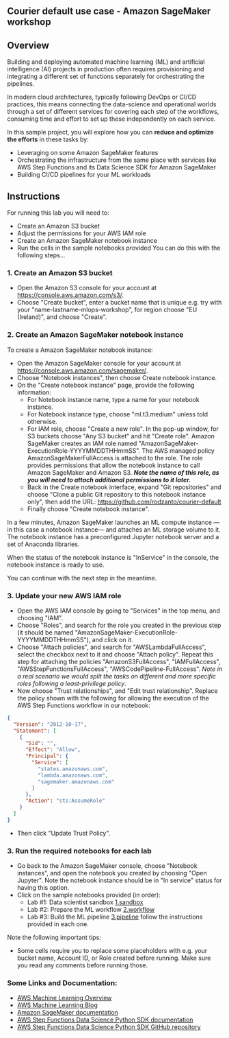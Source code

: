 ## **Courier default use case - Amazon SageMaker workshop**

## **Overview**

Building and deploying automated machine learning (ML) and artificial intelligence (AI) projects in production often requires provisioning and integrating a different set of functions separately for orchestrating the pipelines.

In modern cloud architectures, typically following DevOps or CI/CD practices, this means connecting the data-science and operational worlds through a set of different services for covering each step of the workflows, consuming time and effort to set up these independently on each service.

In this sample project, you will explore how you can **reduce and optimize the efforts** in these tasks by:
* Leveraging on some Amazon SageMaker features
* Orchestrating the infrastructure from the same place with services like AWS Step Functions and its Data Science SDK for Amazon SageMaker
* Building CI/CD pipelines for your ML workloads

## **Instructions**

For running this lab you will need to:
* Create an Amazon S3 bucket
* Adjust the permissions for your AWS IAM role
* Create an Amazon SageMaker notebook instance
* Run the cells in the sample notebooks provided
You can do this with the following steps...

### **1. Create an Amazon S3 bucket**

- Open the Amazon S3 console for your account at https://console.aws.amazon.com/s3/.
- Choose "Create bucket", enter a bucket name that is unique e.g. try with your "name-lastname-mlops-workshop", for region choose "EU (Ireland)", and choose "Create".

### **2. Create an Amazon SageMaker notebook instance**

To create a Amazon SageMaker notebook instance:

- Open the Amazon SageMaker console for your account at https://console.aws.amazon.com/sagemaker/.
- Choose "Notebook instances", then choose Create notebook instance.
- On the "Create notebook instance" page, provide the following information:
  - For Notebook instance name, type a name for your notebook instance.
  - For Notebook instance type, choose "ml.t3.medium" unless told otherwise.
  - For IAM role, choose "Create a new role". In the pop-up window, for S3 buckets choose "Any S3 bucket" and hit "Create role". Amazon SageMaker creates an IAM role named "AmazonSageMaker-ExecutionRole-YYYYMMDDTHHmmSS". The AWS managed policy AmazonSageMakerFullAccess is attached to the role. The role provides permissions that allow the notebook instance to call Amazon SageMaker and Amazon S3. ***Note the name of this role, as you will need to attach additional permissions to it later.***
  - Back in the Create notebook interface, expand "Git repositories" and choose "Clone a public Git repository to this notebook instance only", then add the URL: https://github.com/rodzanto/courier-default
  - Finally choose "Create notebook instance".

In a few minutes, Amazon SageMaker launches an ML compute instance —in this case a notebook instance— and attaches an ML storage volume to it. The notebook instance has a preconfigured Jupyter notebook server and a set of Anaconda libraries.

When the status of the notebook instance is "InService" in the console, the notebook instance is ready to use.

You can continue with the next step in the meantime.

### 3. **Update your new AWS IAM role**

- Open the AWS IAM console by going to "Services" in the top menu, and choosing "IAM".
- Choose "Roles", and search for the role you created in the previous step (it should be named "AmazonSageMaker-ExecutionRole-YYYYMMDDTHHmmSS"), and click on it.
- Choose "Attach policies", and search for "AWSLambdaFullAccess", select the checkbox next to it and choose "Attach policy". Repeat this step for attaching the policies "AmazonS3FullAccess", "IAMFullAccess", "AWSStepFunctionsFullAccess", "AWSCodePipeline-FullAccess". *Note in a real scenario we would split the tasks on different and more specific roles following a least-privilege policy*.
- Now choose "Trust relationships", and "Edit trust relationship". Replace the policy shown with the following for allowing the execution of the AWS Step Functions workflow in our notebook:

```json
{
  "Version": "2012-10-17",
  "Statement": [
    {
      "Sid": "",
      "Effect": "Allow",
      "Principal": {
        "Service": [
          "states.amazonaws.com",
          "lambda.amazonaws.com",
          "sagemaker.amazonaws.com"
        ]
      },
      "Action": "sts:AssumeRole"
    }
  ]
}
```
- Then click "Update Trust Policy".

### 3. **Run the required notebooks for each lab**

- Go back to the Amazon SageMaker console, choose "Notebook instances", and open the notebook you created by choosing "Open Jupyter". Note the notebook instance should be in "In service" status for having this option.
- Click on the sample notebooks provided (in order):
  - Lab #1: Data scientist sandbox [1.sandbox](./1.sandbox.ipynb)
  - Lab #2: Prepare the ML workflow [2.workflow](./2.workflow.ipynb)
  - Lab #3: Build the ML pipeline [3.pipeline](./3.pipeline.ipynb)
  follow the instructions provided in each one.

Note the following important tips:
  - Some cells require you to replace some placeholders with e.g. your bucket name, Account ID, or Role created before running. Make sure you read any comments before running those.

### **Some Links and Documentation:**

- [AWS Machine Learning Overview](https://aws.amazon.com/machine-learning/?nc1=h_ls)
- [AWS Machine Learning Blog](https://aws.amazon.com/blogs/machine-learning/?nc1=h_ls)
- [Amazon SageMaker documentation](https://docs.aws.amazon.com/sagemaker/latest/dg/whatis.html)
- [AWS Step Functions Data Science Python SDK documentation](https://aws-step-functions-data-science-sdk.readthedocs.io/en/latest/index.html)
- [AWS Step Functions Data Science Python SDK GitHub repository](https://github.com/aws/aws-step-functions-data-science-sdk-python)

